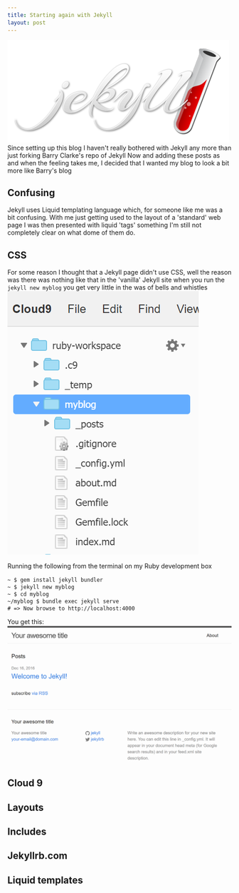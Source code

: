 ```yaml
---
title: Starting again with Jekyll
layout: post
---
```

<img class="floated" src="/images/jekyll-logo.png">
Since setting up this blog I haven't really bothered with Jekyll any more than just forking Barry Clarke's repo of Jekyll Now and adding these posts as and when the feeling takes me, I decided that I wanted my blog to look a bit more like Barry's blog

<!--more-->

## Confusing
Jekyll uses Liquid templating language which, for someone like me was a bit confusing. With me just getting used to the layout of a 'standard' web page I was then presented with liquid 'tags' something I'm still not completely clear on what dome of them do.   

## CSS
For some reason I thought that a Jekyll page didn't use CSS, well the reason was there was nothing like that in the 'vanilla' Jekyll site when you run the ```jekyll new myblog``` you get very little in the was of bells and whistles
<img class="floated" src="/images/base-jekyll-project.PNG">

Running the following from the terminal on my Ruby development box

```
~ $ gem install jekyll bundler
~ $ jekyll new myblog
~ $ cd myblog
~/myblog $ bundle exec jekyll serve
# => Now browse to http://localhost:4000
```

You get this:
![BaseJekyllSite](/images/base-jekyll-site.PNG)


## Cloud 9

## Layouts

## Includes

## Jekyllrb.com

## Liquid templates